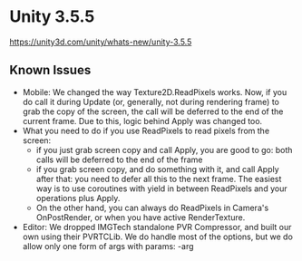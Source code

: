 # Unity 3.5.5

https://unity3d.com/unity/whats-new/unity-3.5.5

## Known Issues



*   Mobile: We changed the way Texture2D.ReadPixels works. Now, if you do call it during Update (or, generally, not during rendering frame) to grab the copy of the screen, the call will be deferred to the end of the current frame. Due to this, logic behind Apply was changed too.
*   What you need to do if you use ReadPixels to read pixels from the screen:
    *   if you just grab screen copy and call Apply, you are good to go: both calls will be deferred to the end of the frame
    *   if you grab screen copy, and do something with it, and call Apply after that: you need to defer all this to the next frame. The easiest way is to use coroutines with yield in between ReadPixels and your operations plus Apply.
    *   On the other hand, you can always do ReadPixels in Camera's OnPostRender, or when you have active RenderTexture.
*   Editor: We dropped IMGTech standalone PVR Compressor, and built our own using their PVRTCLib. We do handle most of the options, but we do allow only one form of args with params: -arg